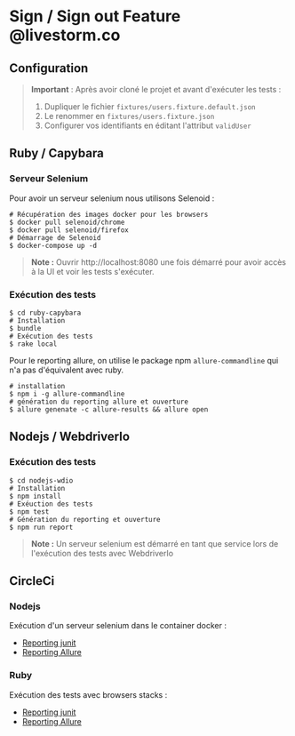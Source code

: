 # Sign / Sign out Feature @livestorm.co

## Configuration

> **Important** : Après avoir cloné le projet et avant d'exécuter les tests :
>
> 1. Dupliquer le fichier `fixtures/users.fixture.default.json`
> 2. Le renommer en `fixtures/users.fixture.json`
> 3. Configurer vos identifiants en éditant l'attribut `validUser`

## Ruby / Capybara

### Serveur Selenium

Pour avoir un serveur selenium nous utilisons Selenoid :

```shell
# Récupération des images docker pour les browsers
$ docker pull selenoid/chrome
$ docker pull selenoid/firefox
# Démarrage de Selenoid
$ docker-compose up -d
```

> **Note :** Ouvrir http://localhost:8080 une fois démarré pour avoir accès à la UI et voir les tests s'exécuter.

### Exécution des tests

```shell
$ cd ruby-capybara
# Installation
$ bundle
# Exécution des tests
$ rake local
```

Pour le reporting allure, on utilise le package npm `allure-commandline` qui n'a pas d'équivalent avec ruby.

```shell
# installation
$ npm i -g allure-commandline
# génération du reporting allure et ouverture
$ allure genenate -c allure-results && allure open
```

## Nodejs / WebdriverIo

### Exécution des tests

```shell
$ cd nodejs-wdio
# Installation
$ npm install
# Exéuction des tests
$ npm test
# Génération du reporting et ouverture
$ npm run report
```

> **Note :** Un serveur selenium est démarré en tant que service lors de l'exécution des tests avec WebdriverIo

## CircleCi

### Nodejs

Exécution d'un serveur selenium dans le container docker :

- [Reporting junit]()
- [Reporting Allure]()

### Ruby

Exécution des tests avec browsers stacks :

- [Reporting junit]()
- [Reporting Allure]()
